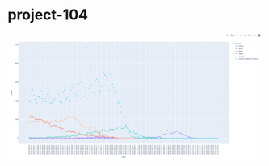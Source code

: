 # project-104
![alt text](https://github.com/PrathameshShahani/project-103/blob/main/output.png?raw=true)
